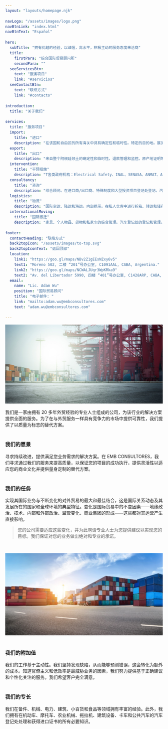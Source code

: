 ```yaml
---
layout: "layouts/homepage.njk"

navLogo: "/assets/images/logo.png"
navBtnLink: "index.html"
navBtnText: "Español"

hero:
  subTitle: "拥有优越的经验，以诚信，高水平，积极主动的服务态度来洽商"
  title:
    firstPara: "综合国际贸易顾问所"
    secondPara: ""
  seeServicesBtn:
    text: "服务项目"
    link: "#servicios"
  seeContactBtn: 
    text: "联络方式"
    link: "#contacto"

introduction:
  title: "关于我们"

services: 
  title: "服务项目"
  import:
    title: "进口"
    description: "在该国和自由区的所有海关中具有确定性和临时性。特定的目的地。展览会。资本货物，新的和二手的。"
  export:
    title: "出口"
    description: "来自整个阿根廷领土的确定性和临时性。退款管理和监控。原产地证明等手续"
  intervention: 
    title: "干预措施"
    description: "T各类政府机构：Electrical Safety、INAL、SENASA、ANMAT、Automotive Registry、Culture、Flora and Fauna、INTI等。"
  consultancy:
    title: "咨询"
    description: "综合顾问。在进口商/出口商、特殊制度和大型投资项目登记处登记。汽车制度。"
  logistics:
    title: "物流"
    description: "国际空运、陆运和海运。内部携带。在私人仓库中进行拆箱、转运和储存。保管。"
  internationalMoving:
    title: "国际搬迁"
    description: "家具、个人物品、货物和私家车的综合管理。汽车登记处的登记和管理。"

footer:
  contactHeading: "联络方式"
  back2topIcon: "/assets/images/to-top.svg"
  back2topIconText: "返回顶部"
  location:
    link1: "https://goo.gl/maps/NBv2Z1gEEsNZxy6v5"
    text1: "Moreno 502, 二楼 “201”号办公室, C1091AAL, CABA, Argentina."
    link2: "https://goo.gl/maps/NCWALJUqr3WpKRka9"
    text2: "Av. del Libertador 5990, 四楼 “401”号办公室, C1428ARP, CABA, Argentina."
  email:
    name: "Lic. Adam Wu"
    position: "国际贸易顾问"
    title: "电子邮件: "
    link: "mailto:adam.wu@embconsultores.com"
    text: "adam.wu@embconsultores.com"

---
```


![](/assets/images/blog/xcamion.jpeg)

我们是一家由拥有 20 多年外贸经验的专业人士组成的公司，为该行业的解决方案提供全面的服务。为了在与外贸服务一样具有竞争力的市场中提供可靠性，我们提供了以质量为标志的替代方案。   
<br/>

### 我们的愿景

寻求持续改进，提供满足您业务需求的解决方案。在 EMB CONSULTORES，我们寻求通过我们的服务来提高质量，以保证您的项目的成功执行，提供灵活性以适应您的商业文化并提供量身定制的替代方案。    
<br/>

### 我们的任务

实现其国际业务与不断变化的对外贸易的最大和最佳结合，这是国际关系动态及其发展所在的国家和全球环境的典型特征。变化是国际贸易中的不变因素——地缘政治、技术、内部和外部政治、监管变化、商业集团的形成——这些都对其运营产生直接影响。

> 您的公司需要适应这些变化，并为此聘请专业人士为您提供建议以实现您的目标。我们保证对您的业务做出绝对和专业的承诺。  
<br/>  

![](/assets/images/blog/xcajas.jpeg)  
<br/>

### 我们的附加值

我们的工作基于主动性。我们坚持发现缺陷，从而能够预测错误，这会转化为额外的成本。知道官僚主义和低效率是最威胁业务的因素，我们努力提供基于正确建议和个性化关注的服务。我们希望客户完全满意。  
<br/>

### 我们的专长

我们在备件、机械、电力、建筑、小百货和食品等领域拥有丰富的经验。此外，我们拥有在机动车、摩托车、农业机械、拖拉机、建筑设备、卡车和公共汽车的汽车登记处处理和获得进口证书的所有必要知识。
